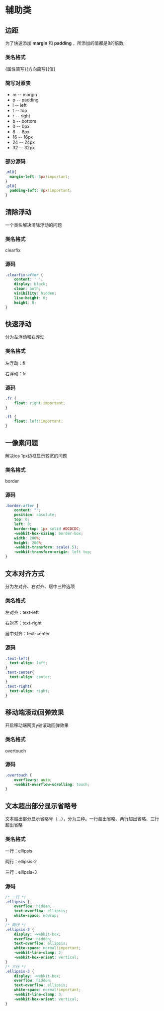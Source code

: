 # 辅助类

## 边距

为了快速添加 **margin** 和 **padding** ，所添加的值都是8的倍数;

### 类名格式

{属性简写}{方向简写}{值}

### 简写对照表

* m -- margin
* p -- padding
* l -- left
* t -- top
* r -- right
* b -- bottom
* 0 -- 0px
* 8 -- 8px
* 16 -- 16px
* 24 -- 24px
* 32 -- 32px

### 部分源码

```css
.ml8{
  margin-left: 8px!important;
}
.pl8{
  padding-left: 8px!important;
}
```

## 清除浮动

一个类名解决清除浮动的问题

### 类名格式

clearfix

### 源码

```css
.clearfix:after {
	content: ' ';
	display: block;
	clear: both;
	visibility: hidden;
	line-height: 0;
	height: 0;
}
```

## 快速浮动

分为左浮动和右浮动

### 类名格式

左浮动：fl

右浮动：fr

### 源码

```css
.fr {
	float: right!important;
}

.fl {
	float: left!important;
}
```

## 一像素问题

解决ios 1px边框显示较宽的问题

### 类名格式

border

### 源码

```css
.border:after {
	content: "";
	position: absolute;
	top: 0;
	left: 0;
	border-top: 1px solid #DCDCDC;
	-webkit-box-sizing: border-box;
	width: 200%;
	height: 200%;
	-webkit-transform: scale(.5);
	-webkit-transform-origin: left top;
}
```

## 文本对齐方式

分为左对齐、右对齐、居中三种选项

### 类名格式

左对齐：text-left

右对齐：text-right

居中对齐：text-center

### 源码

```css
.text-left{
  text-align: left;
}
.text-center{
  text-align: center;
}
.text-right{
  text-align: right;
}
```

## 移动端滚动回弹效果

开启移动端网页y轴滚动回弹效果

### 类名格式

overtouch

### 源码

```css
.overtouch {
	overflow-y: auto;
	-webkit-overflow-scrolling: touch;
}
```

## 文本超出部分显示省略号

文本超出部分显示省略号（...），分为三种。一行超出省略、两行超出省略、三行超出省略

### 类名格式

一行：ellipsis

两行：ellipsis-2

三行：ellipsis-3

### 源码

```css
/* 一行 */
.ellipsis {
	overflow: hidden;
	text-overflow: ellipsis;
	white-space: nowrap;
}
/* 两行 */
.ellipsis-2 {
	display: -webkit-box;
	overflow: hidden;
	text-overflow: ellipsis;
	white-space: normal!important;
	-webkit-line-clamp: 2;
	-webkit-box-orient: vertical;
}
/* 三行 */
.ellipsis-3 {
	display: -webkit-box;
	overflow: hidden;
	text-overflow: ellipsis;
	white-space: normal!important;
	-webkit-line-clamp: 3;
	-webkit-box-orient: vertical;
}
```


